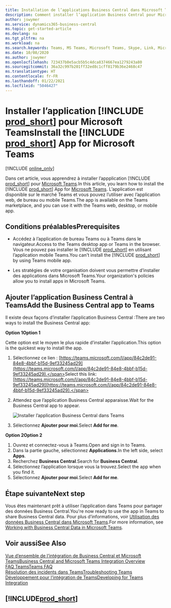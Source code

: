 ```yaml
---
title: Installation de l’applications Business Central dans Microsoft Teams| Microsoft Docs
description: Comment installer l’application Business Central pour Microsoft Teams.
author: jswymer
ms.service: dynamics365-business-central
ms.topic: get-started-article
ms.devlang: na
ms.tgt_pltfrm: na
ms.workload: na
ms.search.keywords: Teams, MS Teams, Microsoft Teams, Skype, Link, Microsoft 365, collaborate, collaboration, teamwork
ms.date: 10/08/2020
ms.author: jswymer
ms.openlocfilehash: 723437b0e5acb5b5c4dca8374667ea1279243a80
ms.sourcegitcommit: 36a32c997b201ff32ed8c1cff8179b36e2468c47
ms.translationtype: HT
ms.contentlocale: fr-FR
ms.lasthandoff: 01/22/2021
ms.locfileid: "5046427"
---
```

# <a name="install-the-prod_short-app-for-microsoft-teams"></a><span data-ttu-id="86090-103">Installer l’application [!INCLUDE [prod_short](includes/prod_short.md)] pour Microsoft Teams</span><span class="sxs-lookup"><span data-stu-id="86090-103">Install the [!INCLUDE [prod_short](includes/prod_short.md)] App for Microsoft Teams</span></span>

[!INCLUDE [online_only](includes/online_only.md)]

<span data-ttu-id="86090-104">Dans cet article, vous apprendrez à installer l’appplication [!INCLUDE [prod_short](includes/prod_short.md)] pour [Microsoft Teams](https://www.microsoft.com/en-us/microsoft-365/microsoft-teams).</span><span class="sxs-lookup"><span data-stu-id="86090-104">In this article, you learn how to install the [!INCLUDE [prod_short](includes/prod_short.md)] App for [Microsoft Teams](https://www.microsoft.com/en-us/microsoft-365/microsoft-teams).</span></span> <span data-ttu-id="86090-105">L’application est disponible sur le marché Teams et vous pouvez l’utiliser avec l’application web, de bureau ou mobile Teams.</span><span class="sxs-lookup"><span data-stu-id="86090-105">The app is available on the Teams marketplace, and you can use it with the Teams web, desktop, or mobile app.</span></span>

## <a name="prerequisites"></a><span data-ttu-id="86090-106">Conditions préalables</span><span class="sxs-lookup"><span data-stu-id="86090-106">Prerequisites</span></span>

- <span data-ttu-id="86090-107">Accédez à l’application de bureau Teams ou à Teams dans le navigateur.</span><span class="sxs-lookup"><span data-stu-id="86090-107">Access to the Teams desktop app or Teams in the browser.</span></span> <span data-ttu-id="86090-108">Vous ne pouvez pas installer le [!INCLUDE [prod_short](includes/prod_short.md)] en utilisant l’application mobile Teams.</span><span class="sxs-lookup"><span data-stu-id="86090-108">You can't install the [!INCLUDE [prod_short](includes/prod_short.md)] by using Teams mobile app.</span></span>

- <span data-ttu-id="86090-109">Les stratégies de votre organisation doivent vous permettre d’installer des applications dans Microsoft Teams.</span><span class="sxs-lookup"><span data-stu-id="86090-109">Your organization's policies allow you to install apps in Microsoft Teams.</span></span>

## <a name="add-the-business-central-app-to-teams"></a><span data-ttu-id="86090-110">Ajouter l’application Business Central à Teams</span><span class="sxs-lookup"><span data-stu-id="86090-110">Add the Business Central app to Teams</span></span>

<span data-ttu-id="86090-111">Il existe deux façons d’installer l’application Business Central :</span><span class="sxs-lookup"><span data-stu-id="86090-111">There are two ways to install the Business Central app:</span></span>

<span data-ttu-id="86090-112">**Option 1**</span><span class="sxs-lookup"><span data-stu-id="86090-112">**Option 1**</span></span>

<span data-ttu-id="86090-113">Cette option est le moyen le plus rapide d’installer l’application.</span><span class="sxs-lookup"><span data-stu-id="86090-113">This option is the quickest way to install the app.</span></span>

1. <span data-ttu-id="86090-114">Sélectionnez ce lien : [https://teams.microsoft.com/l/app/84c2de91-84e8-4bbf-b15d-9ef33245ad29](https://teams.microsoft.com/l/app/84c2de91-84e8-4bbf-b15d-9ef33245ad29).</span><span class="sxs-lookup"><span data-stu-id="86090-114">Select this link: [https://teams.microsoft.com/l/app/84c2de91-84e8-4bbf-b15d-9ef33245ad29](https://teams.microsoft.com/l/app/84c2de91-84e8-4bbf-b15d-9ef33245ad29).</span></span>

2. <span data-ttu-id="86090-115">Attendez que l’application Business Central apparaisse.</span><span class="sxs-lookup"><span data-stu-id="86090-115">Wait for the Business Central app to appear.</span></span>

    ![Installer l’application Business Central dans Teams](media/teams-install-app.png)

3. <span data-ttu-id="86090-117">Sélectionnez **Ajouter pour moi**.</span><span class="sxs-lookup"><span data-stu-id="86090-117">Select **Add for me**.</span></span>

<span data-ttu-id="86090-118">**Option 2**</span><span class="sxs-lookup"><span data-stu-id="86090-118">**Option 2**</span></span>

1. <span data-ttu-id="86090-119">Ouvrez et connectez-vous à Teams.</span><span class="sxs-lookup"><span data-stu-id="86090-119">Open and sign in to Teams.</span></span>
2. <span data-ttu-id="86090-120">Dans la partie gauche, sélectionnez **Applications**.</span><span class="sxs-lookup"><span data-stu-id="86090-120">In the left side, select **Apps**.</span></span>
3. <span data-ttu-id="86090-121">Recherchez **Business Central**.</span><span class="sxs-lookup"><span data-stu-id="86090-121">Search for **Business Central**.</span></span>
4. <span data-ttu-id="86090-122">Sélectionnez l’application lorsque vous la trouvez.</span><span class="sxs-lookup"><span data-stu-id="86090-122">Select the app when you find it.</span></span>
5. <span data-ttu-id="86090-123">Sélectionnez **Ajouter pour moi**.</span><span class="sxs-lookup"><span data-stu-id="86090-123">Select **Add for me**.</span></span>

## <a name="next-step"></a><span data-ttu-id="86090-124">Étape suivante</span><span class="sxs-lookup"><span data-stu-id="86090-124">Next step</span></span>

<span data-ttu-id="86090-125">Vous êtes maintenant prêt à utiliser l’application dans Teams pour partager des données Business Central.</span><span class="sxs-lookup"><span data-stu-id="86090-125">You're now ready to use the app in Teams to share Business Central data.</span></span> <span data-ttu-id="86090-126">Pour plus d’informations, voir [Utilisation des données Business Central dans Microsoft Teams](across-working-with-teams.md).</span><span class="sxs-lookup"><span data-stu-id="86090-126">For more information, see [Working with Business Central Data in Microsoft Teams](across-working-with-teams.md).</span></span>

## <a name="see-also"></a><span data-ttu-id="86090-127">Voir aussi</span><span class="sxs-lookup"><span data-stu-id="86090-127">See Also</span></span>

[<span data-ttu-id="86090-128">Vue d’ensemble de l’intégration de Business Central et Microsoft Teams</span><span class="sxs-lookup"><span data-stu-id="86090-128">Business Central and Microsoft Teams Integration Overview</span></span>](across-teams-overview.md)  
[<span data-ttu-id="86090-129">FAQ Teams</span><span class="sxs-lookup"><span data-stu-id="86090-129">Teams FAQ</span></span>](teams-faq.md)  
[<span data-ttu-id="86090-130">Résolution des incidents dans Teams</span><span class="sxs-lookup"><span data-stu-id="86090-130">Troubleshooting Teams</span></span>](admin-teams-troubleshooting.md)  
[<span data-ttu-id="86090-131">Développement pour l’intégration de Teams</span><span class="sxs-lookup"><span data-stu-id="86090-131">Developing for Teams Integration</span></span>](/dynamics365/business-central/dev-itpro/developer/devenv-develop-for-teams)  

## [!INCLUDE[prod_short](includes/free_trial_md.md)]  
